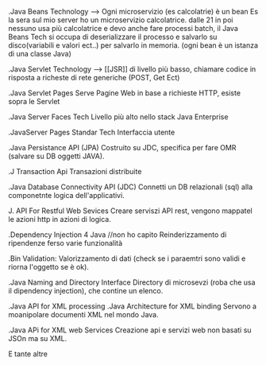 .Java Beans Technology -->  Ogni microservizio (es calcolatrie) è un bean
	Es la sera sul mio server ho un microservizio calcolatrice. dalle 21 in poi nessuno usa più calcolatrice e devo anche fare processi batch, il Java Beans Tech si occupa di deserializzare il processo e salvarlo su disco(variabili e valori ect..) per salvarlo in memoria.
	(ogni bean è un istanza di una classe Java)

.Java Servlet Technology -->
	[[JSR]]  di livello più basso, chiamare codice in risposta a richeste di rete generiche (POST, Get Ect)

.Java Servlet Pages
	Serve Pagine Web in base a richieste HTTP, esiste sopra le Servlet

.Java Server Faces Tech
	Livello più alto nello stack Java Enterprise 

.JavaServer Pages Standar Tech
	Interfaccia utente

.Java Persistance API (JPA)
	Costruito su JDC,  specifica per fare OMR (salvare su DB oggetti JAVA).

.J Transaction Api
	Transazioni distribuite

.Java Database Connectivity API (JDC)
	Connetti un DB relazionali (sql) alla componetnte logica dell'applicativi.

J. API For  Restful Web Sevices
	Creare serviszi API rest, vengono mappatel le azioni http in azioni di logica.

.Dependency Injection 4 Java
	//non ho capito
	Reinderizzamento di ripendenze ferso varie funzionalità

.Bin Validation:
	Valorizzamento di dati (check se i paraemtri sono validi e riorna l'oggetto se è ok).

.Java Naming and Directory Interface
	Directory di microsevzi (roba che usa il dipendency injection), che contine un elenco.

.Java API for XML processing 
.Java Architecture for XML binding
	Servono a moanipolare documenti XML nel mondo Java.

.Java APi for XML web Services
	Creazione api e servizi web non basati su JSOn ma su XML.



E tante altre